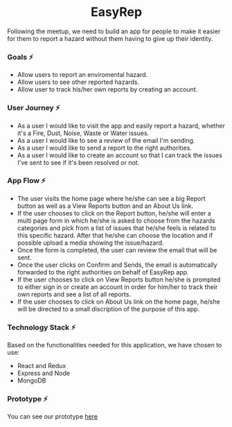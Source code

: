 <h1 align="center"> EasyRep </h1>

Following the meetup, we need to build an app for people to make it easier for them to report a hazard without them having to give up their identity.


### Goals :zap:
- Allow users to report an enviromental hazard.
- Allow users to see other reported hazards. 
- Allow user to track his/her own reports by creating an account.


### User Journey :zap:
- As a user I would like to visit the app and easily report a hazard, whether it's a Fire, Dust, Noise, Waste or Water issues.
- As a user I would like to see a review of the email I'm sending.
- As a user I would like to send a report to the right authorities.
- As a user I would like to create an account so that I can track the issues I've sent to see if it's been resolved or not.


### App Flow :zap:
- The user visits the home page where he/she can see a big Report button as well as a View Reports button and an About Us link.
- If the user chooses to click on the Report button, he/she will enter a multi page form in which he/she is asked to choose from the     hazards categories and pick from a list of issues that he/she feels is related to this specific hazard. After that he/she can choose the location and if possible upload a media showing the issue/hazard. 
- Once the form is completed, the user can review the email that will be sent.
- Once the user clicks on Confirm and Sends, the email is automatically forwarded to the right authorities on behalf of EasyRep app.
- If the user chooses to click on View Reports button he/she is prompted to either sign in or create an account in order for him/her to track their own reports and see a list of all reports.
- If the user chooses to click on About Us link on the home page, he/she will be directed to a small discription of the purpose of this app.

### Technology Stack :zap:

Based on the functionalities needed for this application, we have chosen to use:

- React and Redux
- Express and Node
- MongoDB

### Prototype :zap:

You can see our prototype [here](https://invis.io/3KFOBB96J7X)



